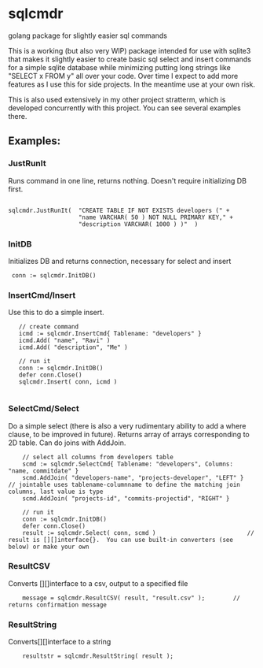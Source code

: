 # sqlcmdr


golang package for slightly easier sql commands

This is a working (but also very WIP) package intended for use with sqlite3 that makes it slightly easier to create basic sql select and insert commands for a simple sqlite database while minimizing putting long strings like "SELECT x FROM y" all over your code.  Over time I expect to add more features as I use this for side projects.  In the meantime use at your own risk.

This is also used extensively in my other project stratterm, which is developed concurrently with this project.  You can see several examples there.

## Examples:
### JustRunIt 
Runs command in one line, returns nothing.  Doesn't require initializing DB first.

```

sqlcmdr.JustRunIt( 	"CREATE TABLE IF NOT EXISTS developers (" + 
					"name VARCHAR( 50 ) NOT NULL PRIMARY KEY," +
					"description VARCHAR( 1000 ) )"  )
```

### InitDB 
Initializes DB and returns connection, necessary for select and insert  

 ```  conn := sqlcmdr.InitDB() ```

### InsertCmd/Insert 
Use this to do a simple insert. 

```
   // create command
   icmd := sqlcmdr.InsertCmd{ Tablename: "developers" }
   icmd.Add( "name", "Ravi" )
   icmd.Add( "description", "Me" )

   // run it
   conn := sqlcmdr.InitDB() 
   defer conn.Close()
   sqlcmdr.Insert( conn, icmd )
   
```

### SelectCmd/Select 
Do a simple select (there is also a very rudimentary ability to add a where clause, to be improved in future).  Returns array of arrays corresponding to 2D table.  Can do joins with AddJoin.

```
	// select all columns from developers table
	scmd := sqlcmdr.SelectCmd{ Tablename: "developers", Columns: "name, commitdate" } 
	scmd.AddJoin( "developers-name", "projects-developer", "LEFT" }				// jointable uses tablename-columnname to define the matching join columns, last value is type
	scmd.AddJoin( "projects-id", "commits-projectid", "RIGHT" }
	
	// run it
	conn := sqlcmdr.InitDB() 
   	defer conn.Close()
	result := sqlcmdr.Select( conn, scmd ) 							// result is [][]interface{}.  You can use built-in converters (see below) or make your own
```	

### ResultCSV
Converts [][]interface to a csv, output to a specified file

```	
	message = sqlcmdr.ResultCSV( result, "result.csv" );		// returns confirmation message
```	

### ResultString 
Converts[][]interface to a string

```	
	resultstr = sqlcmdr.ResultString( result );
```
